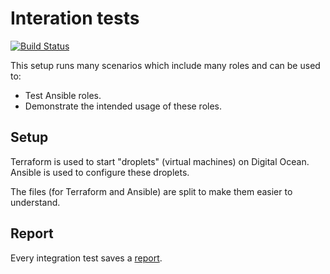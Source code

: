 # Interation tests

[![Build Status](https://travis-ci.com/robertdebock/ansible-integration.svg?branch=master)](https://travis-ci.org/robertdebock/ansible-integration)

This setup runs many scenarios which include many roles and can be used to:
- Test Ansible roles.
- Demonstrate the intended usage of these roles.

## Setup

Terraform is used to start "droplets" (virtual machines) on Digital Ocean.
Ansible is used to configure these droplets.

The files (for Terraform and Ansible) are split to make them easier to understand.

## Report

Every integration test saves a [report](https://robertdebock.nl/ansible-integration/report/).
